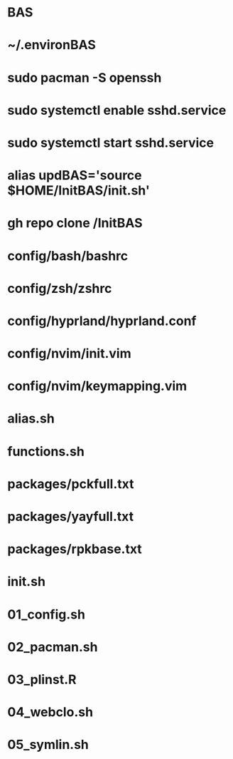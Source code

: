 # BAS
# ~/.environBAS

# sudo pacman -S openssh 
# sudo systemctl enable sshd.service
# sudo systemctl start sshd.service
# alias updBAS='source $HOME/InitBAS/init.sh' 
# gh repo clone <username>/InitBAS

# config/bash/bashrc
# config/zsh/zshrc
# config/hyprland/hyprland.conf
# config/nvim/init.vim
# config/nvim/keymapping.vim
# alias.sh
# functions.sh

# packages/pckfull.txt
# packages/yayfull.txt
# packages/rpkbase.txt

# init.sh
# 01_config.sh
# 02_pacman.sh
# 03_plinst.R
# 04_webclo.sh
# 05_symlin.sh


